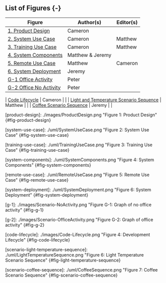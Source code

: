 <p style="page-break-before:always;"></p>

## List of Figures {-}

| Figure                                            | Author(s)            | Editor(s)            |
| --------------------------------------------------| -------------------- | -------------------- |
| [1. Product Design](#fig-product-design)          | Cameron              |                      |
| [2. System Use Case](#fig-system-use-case)        | Cameron              | Matthew              |
| [3. Training Use Case](#fig-training-use-case)    | Cameron              | Matthew              |
| [4. System Components](#fig-system-components)    | Matthew & Jeremy     |                      |
| [5. Remote Use Case](#fig-remote-use-case)        | Matthew              | Cameron              |
| [6. System Deployment](#fig-system-deployment)    | Jeremy               |                      |
| [G-1 Office Activity](#fig-g-1)                   | Peter                |                      |
| [G-2 Office No Activity](#f-g-2)                  | Peter                |                      |


| [Code Lifecycle](#fig-code-lifecycle)                                      | Cameron              |                      |
| [Light and Temperature Scenario Sequence](#fig-light-temperature-sequence) | Matthew              |                      |
| [Coffee Scenario Sequence](#fig-scenario-coffee-sequence)                  | Jeremy               |                      |




<!-- 
	Image References:
	
	Links to images should be defined as the following
	
			[unique-name]: ./path/to/image.png "Figure i: Figure Caption" {#fig-unique-name}
		
	When using a figure link, use the following syntax
	
			![][unique-name]
			
	To link to an image, use the following syntax
	
			[Image Text](#fig-unique-name)
			
	Figures in appendices should use the unique name A-X where A is the appendix identifier and
	X is the figure number in that section.		

	Note: This section is not rendered here. It is just for record keeping 
-->

[product-design]: ./images/ProductDesign.png "Figure 1: Product Design" {#fig-product-design}

[system-use-case]: ./uml/SystemUseCase.png "Figure 2: System Use Case" {#fig-system-use-case}

[training-use-case]: ./uml/TrainingUseCase.png "Figure 3: Training Use Case" {#fig-training-use-case}

[system-components]: ./uml/SystemComponents.png "Figure 4: System Components" {#fig-system-components}

[remote-use-case]: ./uml/RemoteUseCase.png "Figure 5: Remote Use Case" {#fig-remote-use-case}

[system-deployment]: ./uml/SystemDeployment.png "Figure 6: System Deployment" {#fig-system-deployment}

[g-1]: ./images/Scenario-NoActivity.png "Figure G-1: Graph of no office activity" {#fig-g-1}

[g-2]: ./images/Scenario-OfficeActivity.png "Figure G-2: Graph of office activity" {#fig-g-2}


[code-lifecycle]: ./images/Code-Lifecycle.png "Figure 4: Development Lifecycle" {#fig-code-lifecycle}

[scenario-light-temperature-sequence]: ./uml/LightTemperatureSequence.png "Figure 6: Light Temperature Scenario Sequence" {#fig-light-temperature-sequence}

[scenario-coffee-sequence]: ./uml/CoffeeSequence.png "Figure 7: Coffee Scenario Sequence" {#fig-scenario-coffee-sequence}

